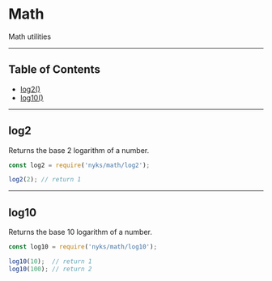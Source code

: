 # Math

Math utilities

------

## Table of Contents

  * [log2()](#log2)
  * [log10()](#log10)

------

<a name="log2"></a>
## log2

Returns the base 2 logarithm of a number.

```javascript
const log2 = require('nyks/math/log2');

log2(2); // return 1
```

------

<a name="log10"></a>
## log10

Returns the base 10 logarithm of a number.

```javascript
const log10 = require('nyks/math/log10');

log10(10);  // return 1
log10(100); // return 2
```
